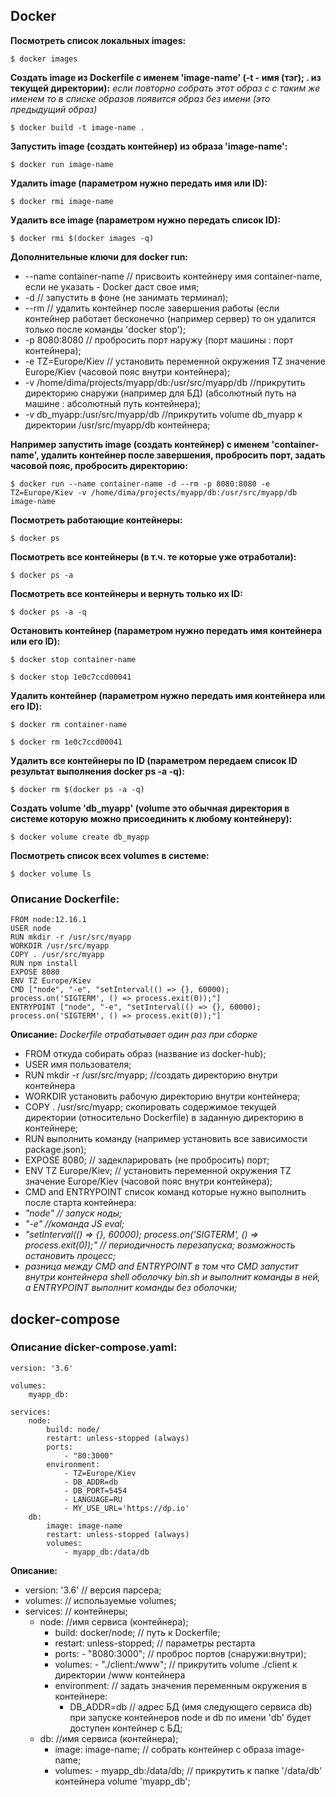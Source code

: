 ## Docker

**Посмотреть список локальных images:**
```
$ docker images
```

**Создать image из Dockerfile с именем 'image-name' (-t - имя (тэг); . из текущей директории):**
*если повторно собрать этот образ с с таким же именем то в списке образов появится образ без имени (это предыдущий образ)*
```
$ docker build -t image-name .
```

**Запустить image (создать контейнер) из образа 'image-name':**
```
$ docker run image-name
```

**Удалить image (параметром нужно передать имя или ID):**
```
$ docker rmi image-name
```

**Удалить все image (параметром нужно передать список ID):**
```
$ docker rmi $(docker images -q)
```

**Дополнительные ключи для docker run:** 
- --name container-name // присвоить контейнеру имя container-name, если не указать - Docker даст свое имя;
- -d    // запустить в фоне (не занимать терминал);
- --rm  // удалить контейнер после завершения работы (если контейнер работает бесконечно (например сервер) то он удалится только после команды 'docker stop');
- -p 8080:8080  // пробросить порт наружу (порт машины : порт контейнера);
- -e TZ=Europe/Kiev // установить переменной окружения TZ значение Europe/Kiev (часовой пояс внутри контейнера);
- -v /home/dima/projects/myapp/db:/usr/src/myapp/db   //прикрутить директорию снаружи (например для БД) (абсолютный путь на машине : абсолютный путь контейнера);
- -v db_myapp:/usr/src/myapp/db   //прикрутить volume db_myapp к директории /usr/src/myapp/db контейнера;

**Например запустить image (создать контейнер) с именем 'container-name', удалить контейнер после завершения, пробросить порт, задать часовой пояс, пробросить директорию:**
```
$ docker run --name container-name -d --rm -p 8080:8080 -e TZ=Europe/Kiev -v /home/dima/projects/myapp/db:/usr/src/myapp/db image-name
```

**Посмотреть работающие контейнеры:**
```
$ docker ps
```

**Посмотреть все контейнеры (в т.ч. те которые уже отработали):**
```
$ docker ps -a
```

**Посмотреть все контейнеры и вернуть только их ID:**
```
$ docker ps -a -q
```

**Остановить контейнер (параметром нужно передать имя контейнера или его ID):**
```
$ docker stop container-name
```
```
$ docker stop 1e0c7ccd00041
```

**Удалить контейнер (параметром нужно передать имя контейнера или его ID):**
```
$ docker rm container-name
```
```
$ docker rm 1e0c7ccd00041
```

**Удалить все контейнеры по ID (параметром передаем список ID результат выполнения docker ps -a -q):**
```
$ docker rm $(docker ps -a -q)
```

**Создать volume 'db_myapp' (volume это обычная директория в системе которую можно присоединить к любому контейнеру):**
```
$ docker volume create db_myapp
```

**Посмотреть список всех volumes в системе:**
```
$ docker volume ls
```

### Описание Dockerfile:
```
FROM node:12.16.1
USER node
RUN mkdir -r /usr/src/myapp
WORKDIR /usr/src/myapp
COPY . /usr/src/myapp
RUN npm install
EXPOSE 8080 
ENV TZ Europe/Kiev
CMD ["node", "-e", "setInterval(() => {}, 60000); process.on('SIGTERM', () => process.exit(0));"]
ENTRYPOINT ["node", "-e", "setInterval(() => {}, 60000); process.on('SIGTERM', () => process.exit(0));"]
```

 **Описание:** 
 *Dockerfile отрабатывает один раз при сборке*
- FROM откуда собирать образ (название из docker-hub);
- USER имя пользователя;
- RUN mkdir -r /usr/src/myapp; //создать директорию внутри контейнера
- WORKDIR установить рабочую директорию внутри контейнера;
- COPY . /usr/src/myapp; скопировать содержимое текущей директории (относительно Dockerfile) в заданную директорию в контейнере;
- RUN выполнить команду (например установить все зависимости package.json);
- EXPOSE 8080; // задекларировать (не пробросить) порт;
- ENV TZ Europe/Kiev; // установить переменной окружения TZ значение Europe/Kiev (часовой пояс внутри контейнера);
- CMD and ENTRYPOINT список команд которые нужно выполнить после старта контейнера:
- *"node"  // запуск ноды;*
- *"-е"  //команда JS eval;*
- *"setInterval(() => {}, 60000); process.on('SIGTERM', () => process.exit(0));" // периодичность перезапуска; возможность остановить процесс;*
- *разница между CMD and ENTRYPOINT в том что CMD запустит внутри контейнера shell оболочку bin.sh и выполнит команды в ней, а ENTRYPOINT выполнит команды без оболочки;*

## docker-compose

### Описание dicker-compose.yaml:
```
version: '3.6'

volumes: 
    myapp_db:

services: 
    node:
        build: node/
        restart: unless-stopped (always)
        ports: 
            - "80:3000"
        environment:
            - TZ=Europe/Kiev
            - DB_ADDR=db
            - DB_PORT=5454
            - LANGUAGE=RU
            - MY_USE_URL='https://dp.io'
    db:
        image: image-name
        restart: unless-stopped (always)
        volumes: 
            - myapp_db:/data/db
```

 **Описание:** 
- version: '3.6' // версия парсера;
- volumes: // используемые volumes;
- services: // контейнеры;
    - node: //имя сервиса (контейнера);
        - build: docker/node; // путь к Dockerfile;
        - restart: unless-stopped; // параметры рестарта
        - ports: - "8080:3000"; // проброс портов (снаружи:внутри);
        - volumes: - "./client:/www"; // прикрутить volume ./client к директории /www контейнера
        - environment: // задать значения переменным окружения в контейнере:
            - DB_ADDR=db // адрес БД (имя следующего сервиса db) при запуске контейнеров node и db по имени 'db' будет доступен контейнер с БД;
    - db: //имя сервиса (контейнера);
        - image: image-name; // собрать контейнер с образа image-name;
        - volumes: - myapp_db:/data/db; // прикрутить к папке '/data/db' контейнера volume 'myapp_db';
